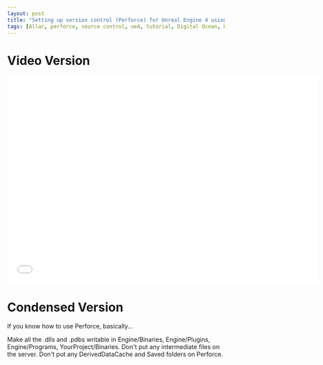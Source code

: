 ```yaml
---
layout: post
title: "Setting up version control (Perforce) for Unreal Engine 4 using DigitalOcean and Ubuntu (Part 2)"
tags: [Allar, perforce, source control, ue4, tutorial, Digital Ocean, Ubuntu]
---
```


# Video Version

<iframe width="720" height="480" src="//www.youtube.com/embed/FfVFM9GVjDI" frameborder="0" allowfullscreen></iframe>

# Condensed Version

If you know how to use Perforce, basically...

Make all the .dlls and .pdbs writable in Engine/Binaries, Engine/Plugins, Engine/Programs, YourProject/Binaries.
Don't put any intermediate files on the server.
Don't put any DerivedDataCache and Saved folders on Perforce.